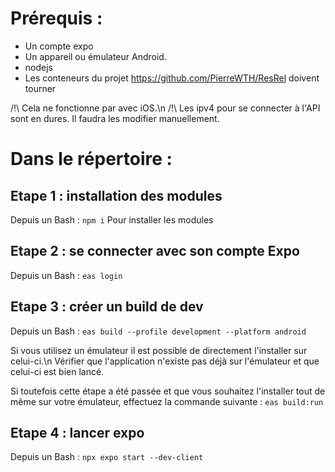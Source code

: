 # Prérequis :
- Un compte expo
- Un appareil ou émulateur Android.
- nodejs
- Les conteneurs du projet https://github.com/PierreWTH/ResRel doivent tourner

/!\ Cela ne fonctionne par avec iOS.\n
/!\ Les ipv4 pour se connecter à l'API sont en dures. Il faudra les modifier manuellement.

# Dans le répertoire :
## Etape 1 : installation des modules
Depuis un Bash :
`npm i`
Pour installer les modules

## Etape 2 : se connecter avec son compte Expo
Depuis un Bash :
`eas login`

## Etape 3 : créer un build de dev
Depuis un Bash :
`eas build --profile development --platform android`

Si vous utilisez un émulateur il est possible de directement l'installer sur celui-ci.\n
Vérifier que l'application n'existe pas déjà sur l'émulateur et que celui-ci est bien lancé.

Si toutefois cette étape a été passée et que vous souhaitez l'installer tout de même sur votre émulateur, effectuez la commande suivante :
`eas build:run`

## Etape 4 : lancer expo
Depuis un Bash :
`npx expo start --dev-client`